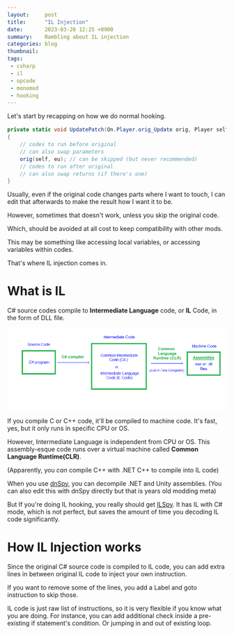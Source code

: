 ```yaml
---
layout:     post
title:      "IL Injection"
date:       2023-03-20 12:25 +0900
summary:    Rambling about IL injection
categories: blog
thumbnail: 
tags:
 - csharp
 - il
 - opcode
 - monomod
 - hooking
---
```



Let's start by recapping on how we do normal hooking.

```csharp
private static void UpdatePatch(On.Player.orig_Update orig, Player self, bool eu)
{
    // codes to run before original
	// can also swap parameters
    orig(self, eu); // can be skipped (but never recommended)
	// codes to run after original
	// can also swap returns (if there's one)
}
```

Usually, even if the original code changes parts where I want to touch,
I can edit that afterwards to make the result how I want it to be.

However, sometimes that doesn't work, unless you skip the original code.

Which, should be avoided at all cost to keep compatibility with other mods.

This may be something like accessing local variables,
or accessing variables within codes.

That's where IL injection comes in.


# What is IL

C# source codes compile to **Intermediate Language** code, or **IL** Code,
in the form of DLL file.

![CsharpCompile](/images/230320-C.png)

If you compile C or C++ code, it'll be compiled to machine code.
It's fast, yes, but it only runs in specific CPU or OS.

However, Intermediate Language is independent from CPU or OS.
This assembly-esque code runs over a virtual machine called
**Common Language Runtime(CLR)**.

(Apparently, you *can* compile C++ with .NET C++ to compile into
IL code)

When you use [dnSpy][dnSpy GitHub], you can decompile .NET and Unity
assemblies.
(You can also edit this with dnSpy directly but
that is years old modding meta)

But If you're doing IL hooking, you really should get [ILSpy][ILSpy GitHub].
It has IL with C# mode, which is not perfect, but saves the amount of time you decoding IL code significantly.


# How IL Injection works

Since the original C# source code is compiled to IL code, you can add extra lines in between original IL code to inject your own instruction.

If you want to remove some of the lines, you add a Label and goto instruction to skip those.

IL code is just raw list of instructions, so it is very flexible if you know what you are doing.
For instance, you can add additional check inside a pre-existing if statement's condition.
Or jumping in and out of existing loop.





[dnSpy GitHub]: https://github.com/dnSpy/dnSpy
[ILSpy GitHub]: https://github.com/icsharpcode/ILSpy